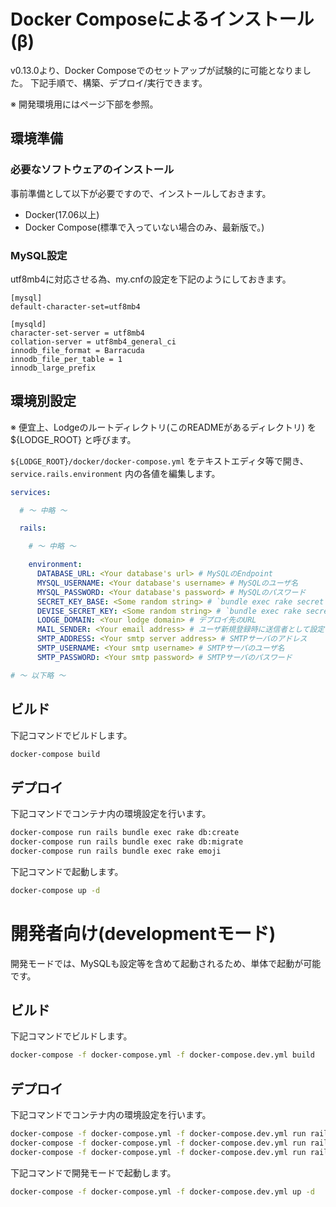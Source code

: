 # Docker Composeによるインストール(β)

v0.13.0より、Docker Composeでのセットアップが試験的に可能となりました。
下記手順で、構築、デプロイ/実行できます。

※ 開発環境用にはページ下部を参照。

## 環境準備

### 必要なソフトウェアのインストール

事前準備として以下が必要ですので、インストールしておきます。

- Docker(17.06以上)
- Docker Compose(標準で入っていない場合のみ、最新版で。)

### MySQL設定

utf8mb4に対応させる為、my.cnfの設定を下記のようにしておきます。

```
[mysql]
default-character-set=utf8mb4

[mysqld]
character-set-server = utf8mb4
collation-server = utf8mb4_general_ci
innodb_file_format = Barracuda
innodb_file_per_table = 1
innodb_large_prefix
```

## 環境別設定

※ 便宜上、Lodgeのルートディレクトリ(このREADMEがあるディレクトリ) を ${LODGE_ROOT} と呼びます。

`${LODGE_ROOT}/docker/docker-compose.yml` をテキストエディタ等で開き、
`service.rails.environment` 内の各値を編集します。

```yml
services:

  # 〜 中略 〜

  rails:

    # 〜 中略 〜

    environment:
      DATABASE_URL: <Your database's url> # MySQLのEndpoint
      MYSQL_USERNAME: <Your database's username> # MySQLのユーザ名
      MYSQL_PASSWORD: <Your database's password> # MySQLのパスワード
      SECRET_KEY_BASE: <Some random string> # `bundle exec rake secret` 等で生成したランダムな文字列
      DEVISE_SECRET_KEY: <Some random string> # `bundle exec rake secret` 等で生成したランダムな文字列
      LODGE_DOMAIN: <Your lodge domain> # デプロイ先のURL
      MAIL_SENDER: <Your email address> # ユーザ新規登録時に送信者として設定するメールアドレス
      SMTP_ADDRESS: <Your smtp server address> # SMTPサーバのアドレス
      SMTP_USERNAME: <Your smtp username> # SMTPサーバのユーザ名
      SMTP_PASSWORD: <Your smtp password> # SMTPサーバのパスワード

# 〜 以下略 〜
```

## ビルド

下記コマンドでビルドします。

```bash
docker-compose build
```

## デプロイ

下記コマンドでコンテナ内の環境設定を行います。

```bash
docker-compose run rails bundle exec rake db:create
docker-compose run rails bundle exec rake db:migrate
docker-compose run rails bundle exec rake emoji
```

下記コマンドで起動します。

```bash
docker-compose up -d
```

# 開発者向け(developmentモード)

開発モードでは、MySQLも設定等を含めて起動されるため、単体で起動が可能です。

## ビルド

下記コマンドでビルドします。

```bash
docker-compose -f docker-compose.yml -f docker-compose.dev.yml build
```

## デプロイ

下記コマンドでコンテナ内の環境設定を行います。

```bash
docker-compose -f docker-compose.yml -f docker-compose.dev.yml run rails bundle exec rake db:create
docker-compose -f docker-compose.yml -f docker-compose.dev.yml run rails bundle exec rake db:migrate
docker-compose -f docker-compose.yml -f docker-compose.dev.yml run rails bundle exec rake emoji
```

下記コマンドで開発モードで起動します。

```bash
docker-compose -f docker-compose.yml -f docker-compose.dev.yml up -d
```

